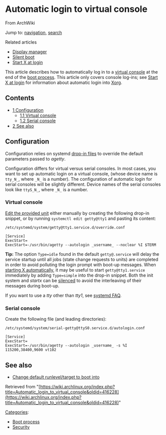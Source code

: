 # Automatic login to virtual console

From ArchWiki

Jump to: [navigation](#column-one), [search](#searchInput)

Related articles

*   [Display manager](/index.php/Display_manager "Display manager")
*   [Silent boot](/index.php/Silent_boot "Silent boot")
*   [Start X at login](/index.php/Start_X_at_login "Start X at login")

This article describes how to automatically log in to a [virtual console](https://en.wikipedia.org/wiki/Virtual_console "wikipedia:Virtual console") at the end of the [boot process](/index.php/Boot_process "Boot process"). This article only covers console log-ins; see [Start X at login](/index.php/Start_X_at_login "Start X at login") for information about automatic login into [Xorg](/index.php/Xorg "Xorg").

## Contents

*   [1 Configuration](#Configuration)
    *   [1.1 Virtual console](#Virtual_console)
    *   [1.2 Serial console](#Serial_console)
*   [2 See also](#See_also)

## Configuration

Configuration relies on systemd [drop-in files](/index.php/Systemd#Editing_provided_units "Systemd") to override the default parameters passed to _agetty_.

Configuration differs for virtual versus serial consoles. In most cases, you want to set up automatic login on a virtual console, (whose device name is `tty_N_`, where `_N_` is a number). The configuration of automatic login for serial consoles will be slightly different. Device names of the serial consoles look like `ttyS_N_`, where `_N_` is a number.

### Virtual console

[Edit the provided unit](/index.php/Systemd#Editing_provided_units "Systemd") either manually by creating the following drop-in snippet, or by running `systemctl edit getty@tty1` and pasting its content:

 `/etc/systemd/system/getty@tty1.service.d/override.conf` 

```
[Service]
ExecStart=
ExecStart=-/usr/bin/agetty --autologin _username_ --noclear %I $TERM
```

**Tip:** The option `Type=idle` found in the default `getty@.service` will delay the service startup until all jobs (state change requests to units) are completed in order to avoid polluting the login prompt with boot-up messages. When [starting X automatically](/index.php/Start_X_at_login "Start X at login"), it may be useful to start `getty@tty1.service` immediately by adding `Type=simple` into the drop-in snippet. Both the init system and _startx_ can be [silenced](/index.php/Silent_boot "Silent boot") to avoid the interleaving of their messages during boot-up.

If you want to use a _tty_ other than _tty1_, see [systemd FAQ](/index.php/Systemd_FAQ#How_do_I_change_the_default_number_of_gettys.3F "Systemd FAQ").

### Serial console

Create the following file (and leading directories):

 `/etc/systemd/system/serial-getty@ttyS0.service.d/autologin.conf` 

```
[Service]
ExecStart=
ExecStart=-/usr/bin/agetty --autologin _username_ -s %I 115200,38400,9600 vt102
```

## See also

*   [Change default runlevel/target to boot into](/index.php/Systemd#Change_default_target_to_boot_into "Systemd")

Retrieved from "[https://wiki.archlinux.org/index.php?title=Automatic_login_to_virtual_console&oldid=416228](https://wiki.archlinux.org/index.php?title=Automatic_login_to_virtual_console&oldid=416228)"

[Categories](/index.php/Special:Categories "Special:Categories"):

*   [Boot process](/index.php/Category:Boot_process "Category:Boot process")
*   [Security](/index.php/Category:Security "Category:Security")